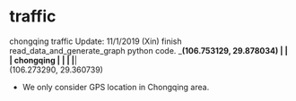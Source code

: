 # traffic
chongqing traffic
Update: 11/1/2019 
(Xin) finish read_data_and_generate_graph python code.
   ___________________(106.753129, 29.878034)
   |                  |
   |      chongqing   |
   |                  |
   |__________________|    
(106.273290, 29.360739)
 + We only consider GPS location in Chongqing area.
